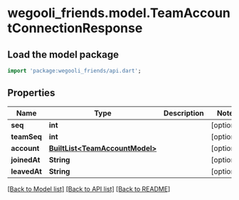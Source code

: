 # wegooli_friends.model.TeamAccountConnectionResponse

## Load the model package

```dart
import 'package:wegooli_friends/api.dart';
```

## Properties

| Name         | Type                                                         | Description | Notes      |
| ------------ | ------------------------------------------------------------ | ----------- | ---------- |
| **seq**      | **int**                                                      |             | [optional] |
| **teamSeq**  | **int**                                                      |             | [optional] |
| **account**  | [**BuiltList&lt;TeamAccountModel&gt;**](TeamAccountModel.md) |             | [optional] |
| **joinedAt** | **String**                                                   |             | [optional] |
| **leavedAt** | **String**                                                   |             | [optional] |

[[Back to Model list]](../../README.md#documentation-for-models)
[[Back to API list]](../../README.md#documentation-for-api-endpoints)
[[Back to README]](../../README.md)
